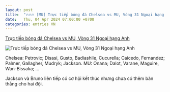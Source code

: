 ```yaml
---
layout: post
title:  "🔥🔥🔥 [MU] Trực tiếp bóng đá Chelsea vs MU, Vòng 31 Ngoại hạng Anh"
date:   Thu, 04 Apr 2024 07:00:00 +0700
categories: entries VN
---
```

[Trực tiếp bóng đá Chelsea vs MU, Vòng 31 Ngoại hạng Anh](https://vietnamnet.vn/truc-tiep-bong-da-chelsea-vs-mu-vong-31-ngoai-hang-anh-2267193.html)

![Trực tiếp bóng đá Chelsea vs MU, Vòng 31 Ngoại hạng Anh](https://static-images.vnncdn.net/files/publish/2024/4/5/truc-tiep-chelsea-2-2-mu-quy-do-vung-len-ghi-lien-2-ban-h2-44.jpg)

Chelsea: Petrovic; Disasi, Gusto, Badiashile, Cucurella; Caicedo, Fernandez; Palmer, Gallagher, Mudryk; Jackson. MU: Onana; Dalot, Varane, Maguire, Wan-Bissaka; ...

Jackson và Bruno liên tiếp có cơ hội kết thúc nhưng chưa có thêm bàn thắng cho hai đội.


